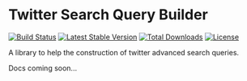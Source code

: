 Twitter Search Query Builder
=============
[![Build Status](https://travis-ci.org/adamlc/twitter-search-builder.png?branch=master)](https://travis-ci.org/adamlc/twitter-search-builder)
[![Latest Stable Version](https://poser.pugx.org/adamlc/twitter-search-builder/v/stable.png)](https://packagist.org/packages/adamlc/twitter-search-builder)
[![Total Downloads](https://poser.pugx.org/adamlc/twitter-search-builder/downloads.png)](https://packagist.org/packages/adamlc/twitter-search-builder)
[![License](https://poser.pugx.org/adamlc/twitter-search-builder/license.png)](https://packagist.org/packages/adamlc/twitter-search-builder)

A library to help the construction of twitter advanced search queries.

Docs coming soon...

